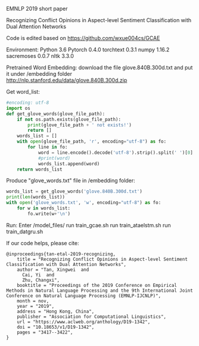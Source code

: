 EMNLP 2019 short paper

Recognizing Conflict Opinions in Aspect-level Sentiment Classification with Dual Attention Networks

Code is edited based on https://github.com/wxue004cs/GCAE

Environment:
Python  3.6
Pytorch 0.4.0
torchtext   0.3.1
numpy 1.16.2
sacremoses  0.0.7
nltk    3.3.0

Pretrained Word Embedding:
download the file glove.840B.300d.txt and put it under /embedding folder
http://nlp.stanford.edu/data/glove.840B.300d.zip

Get word_list:

```python
#encoding: utf-8
import os
def get_glove_words(glove_file_path):
    if not os.path.exists(glove_file_path):
        print(glove_file_path + ' not exists!')
        return []
    words_list = []
    with open(glove_file_path, 'r', encoding="utf-8") as fo:
        for line in fo:
            word = line.encode().decode('utf-8').strip().split(' ')[0]
            #print(word)
            words_list.append(word)
    return words_list
```

Produce "glove_words.txt" file in /embedding folder:

```python
words_list = get_glove_words('glove.840B.300d.txt')
print(len(words_list))
with open('glove_words.txt', 'w', encoding="utf-8") as fo:
    for w in words_list:
        fo.write(w+'\n')
```

Run:
Enter /model_files/ 
run train_gcae.sh
run train_ataelstm.sh
run train_datgru.sh

If our code helps, please cite:
```
@inproceedings{tan-etal-2019-recognizing,
    title = "Recognizing Conflict Opinions in Aspect-level Sentiment Classification with Dual Attention Networks",
    author = "Tan, Xingwei  and
      Cai, Yi  and
      Zhu, Changxi",
    booktitle = "Proceedings of the 2019 Conference on Empirical Methods in Natural Language Processing and the 9th International Joint Conference on Natural Language Processing (EMNLP-IJCNLP)",
    month = nov,
    year = "2019",
    address = "Hong Kong, China",
    publisher = "Association for Computational Linguistics",
    url = "https://www.aclweb.org/anthology/D19-1342",
    doi = "10.18653/v1/D19-1342",
    pages = "3417--3422",
}
```

